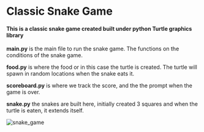 # Classic Snake Game 

#### This is a classic snake game created built under python Turtle graphics library

**main.py** is the main file to run the snake game. The functions on the conditions of the snake game.

**food.py** is where the food or in this case the turtle is created. The turtle will spawn in random locations when the snake eats it.

**scoreboard.py** is where we track the score, and the the prompt when the game is over.

**snake.py** the snakes are built here, initially created 3 squares and when the turtle is eaten, it extends itself. 



![snake_game](https://github.com/Infryx/Classic-Snakegame/blob/main/snake_game.gif)
